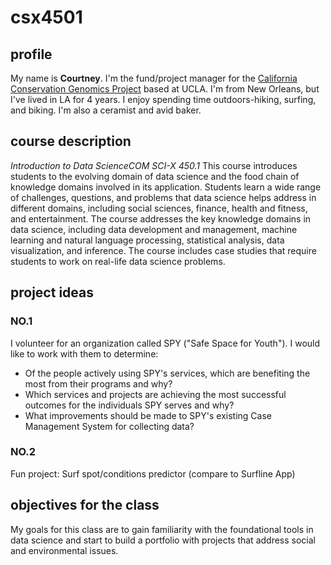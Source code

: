 # csx4501

## profile

My name is **Courtney**.
I'm the fund/project manager for the [California Conservation Genomics Project](https://www.ccgproject.org/) based at 
UCLA.
I'm from New Orleans, but I've lived in LA for 4 years.
I enjoy spending time outdoors-hiking, surfing, and biking. I'm also a ceramist and avid 
baker. 

## course description
*Introduction to Data ScienceCOM SCI-X 450.1*
This course introduces students to the evolving domain of data science and the food chain 
of knowledge domains involved in its application. Students learn a wide range of 
challenges, questions, and problems that data science helps address in different domains, 
including social sciences, finance, health and fitness, and entertainment. The course 
addresses the key knowledge domains in data science, including data development and 
management, machine learning and natural language processing, statistical analysis, data 
visualization, and inference. The course includes case studies that require students to 
work on real-life data science problems.

## project ideas

### NO.1

I volunteer for an organization called SPY ("Safe Space for Youth"). I would like to work with them to determine:
* Of the people actively using SPY's services, which are benefiting the most from their programs and why?
* Which services and projects are achieving the most successful outcomes for the individuals SPY serves and why?
* What improvements should be made to SPY's existing Case Management System for collecting data?


### NO.2

Fun project: Surf spot/conditions predictor (compare to Surfline App)

## objectives for the class

My goals for this class are to gain familiarity with the foundational tools in data 
science and start to build a portfolio with projects that address social and environmental
issues.

